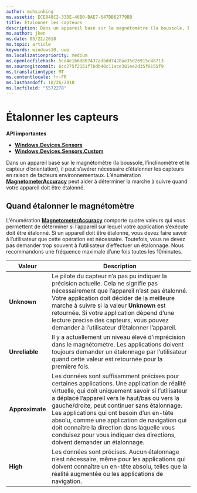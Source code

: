 ```yaml
---
author: muhsinking
ms.assetid: ECE848C2-33DE-46B0-BAE7-647DB62779BB
title: Étalonner les capteurs
description: Dans un appareil basé sur le magnétomètre (la boussole, l’inclinomètre et le capteur d’orientation), il peut s’avérer nécessaire d’étalonner les capteurs en raison de facteurs environnementaux.
ms.author: jken
ms.date: 03/22/2018
ms.topic: article
keywords: windows10, uwp
ms.localizationpriority: medium
ms.openlocfilehash: 5cd4e1b6d807437adbdd7428ae35d26915c48713
ms.sourcegitcommit: 6cc275f2151f78db40c11ace381ee2d35f0155f9
ms.translationtype: MT
ms.contentlocale: fr-FR
ms.lasthandoff: 10/26/2018
ms.locfileid: "5572278"
---
```

# <a name="calibrate-sensors"></a>Étalonner les capteurs


**API importantes**

-   [**Windows.Devices.Sensors**](https://msdn.microsoft.com/library/windows/apps/BR206408)
-   [**Windows.Devices.Sensors.Custom**](https://msdn.microsoft.com/library/windows/apps/Dn895032)

Dans un appareil basé sur le magnétomètre (la boussole, l’inclinomètre et le capteur d’orientation), il peut s’avérer nécessaire d’étalonner les capteurs en raison de facteurs environnementaux. L’énumération [**MagnetometerAccuracy**](https://msdn.microsoft.com/library/windows/apps/Dn297552) peut aider à déterminer la marche à suivre quand votre appareil doit être étalonné.

## <a name="when-to-calibrate-the-magnetometer"></a>Quand étalonner le magnétomètre

L’énumération [**MagnetometerAccuracy**](https://msdn.microsoft.com/library/windows/apps/Dn297552) comporte quatre valeurs qui vous permettent de déterminer si l’appareil sur lequel votre application s’exécute doit être étalonné. Si un appareil doit être étalonné, vous devez faire savoir à l’utilisateur que cette opération est nécessaire. Toutefois, vous ne devez pas demander trop souvent à l’utilisateur d’effectuer un étalonnage. Nous recommandons une fréquence maximale d’une fois toutes les 10minutes.

| Valeur           | Description    |
| ----------------- | ------------------- |
| **Unknown**     | Le pilote du capteur n’a pas pu indiquer la précision actuelle. Cela ne signifie pas nécessairement que l’appareil n’est pas étalonné. Votre application doit décider de la meilleure marche à suivre si la valeur **Unknown** est retournée. Si votre application dépend d’une lecture précise des capteurs, vous pouvez demander à l’utilisateur d’étalonner l’appareil. |
| **Unreliable**  | Il y a actuellement un niveau élevé d’imprécision dans le magnétomètre. Les applications doivent toujours demander un étalonnage par l’utilisateur quand cette valeur est retournée pour la première fois. |
| **Approximate** | Les données sont suffisamment précises pour certaines applications. Une application de réalité virtuelle, qui doit uniquement savoir si l’utilisateur a déplacé l’appareil vers le haut/bas ou vers la gauche/droite, peut continuer sans étalonnage. Les applications qui ont besoin d’un en-tête absolu, comme une application de navigation qui doit connaître la direction dans laquelle vous conduisez pour vous indiquer des directions, doivent demander un étalonnage. |
| **High**        | Les données sont précises. Aucun étalonnage n’est nécessaire, même pour les applications qui doivent connaître un en-tête absolu, telles que la réalité augmentée ou les applications de navigation. |
